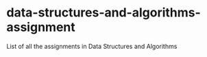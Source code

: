 # data-structures-and-algorithms-assignment
List of all the assignments in Data Structures and Algorithms 
